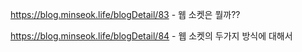 https://blog.minseok.life/blogDetail/83 - 웹 소켓은 뭘까??


https://blog.minseok.life/blogDetail/84 - 웹 소켓의 두가지 방식에 대해서
